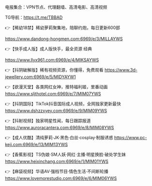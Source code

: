 电报集合：VPN节点、代理翻墙、高清电影、高清视频

TG导航：https://t.me/TBBAD

👉【稀幼18禁】稀幼萝莉聚集地，陪聊约炮，每日更新600部

  https://www.dandong-hongmen.com:6969/e/3/MILLAYWS

👉【快手成人版】成人版快手，最全资源 经典

  https://www.llyx961.com:6969/e/4/MIKSAYWS

👉【抖阴破解版】稀有视频资源，你懂得，免费观看 
  https://www.3d-jewellery.com:6969/e/5/MIDYAYW1

👉【欲漫天堂】各类网红女神，推特福利姬，里番动画
  https://www.sljthotel.com:6969/e/7/MIM07YWS

👉【抖阴国际】TikTok抖音国际成人视频，全网独家更新最快
  https://www.dshzzxyey.com:6969/e/9/MIM09YWS

👉【抖射视频】独家明星性闻，每日跟踪报道
  https://www.auroracantera.com:6969/e/8/MIM08YWS

👉【成人优酷】清纯萝莉·JK·黑色·白丝·cosplay·制服诱惑
  https://www.pc-keji.com:6969/e/13/MIM13YWS

👉【香蕉影视】TS伪娘·SM人妖·网红·主播·明星换脸·破处学生妹
  https://www.heixinchang.com:6969/e/1/MIM01YWS

👉【麻袋视频】华语AV·强档节目·情色生活·不间断轮播
  https://www.lovemorestudio.com:6969/e/6/MIM06YWS
